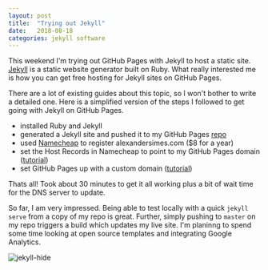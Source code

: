 ```yaml
---
layout: post
title:  "Trying out Jekyll"
date:   2018-08-18
categories: jekyll software
---
```


This weekend I'm trying out GitHub Pages with Jekyll to host a static site.
[Jekyll](https://jekyllrb.com/) is a static website generator built on Ruby.
What really interested me is how you can get free hosting for Jekyll sites on GitHub Pages. 

There are a lot of existing guides about this topic, so I won't bother to write a detailed one.
Here is a simplified version of the steps I followed to get going with Jekyll on GitHub Pages.

- installed Ruby and Jekyll
- generated a Jekyll site and pushed it to my GitHub Pages [repo](https://github.com/alex9311/alex9311.github.io)
- used [Namecheap](https://www.namecheap.com/) to register alexandersimes.com ($8 for a year)
- set the Host Records in Namecheap to point to my GitHub Pages domain ([tutorial](https://www.namecheap.com/support/knowledgebase/article.aspx/9645/2208/how-do-i-link-my-domain-to-github-pages))
- set GitHub Pages up with a custom domain ([tutorial](https://help.github.com/articles/using-a-custom-domain-with-github-pages/))

Thats all!
Took about 30 minutes to get it all working plus a bit of wait time for the DNS server to update.

So far, I am very impressed.
Being able to test locally with a quick `jekyll serve` from a copy of my repo is great.
Further, simply pushing to `master` on my repo triggers a build which updates my live site.
I'm planinng to spend some time looking at open source templates and integrating Google Analytics.

![jekyll-hide](https://upload.wikimedia.org/wikipedia/commons/thumb/7/78/Dr_Jekyll_and_Mr_Hyde_poster_edit2.jpg/1024px-Dr_Jekyll_and_Mr_Hyde_poster_edit2.jpg)
